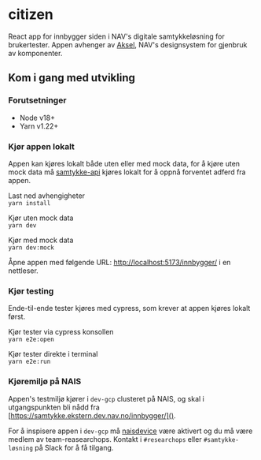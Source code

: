 # citizen
React app for innbygger siden i NAV's digitale samtykkeløsning for brukertester. Appen avhenger av [Aksel](https://aksel.nav.no/), NAV's designsystem for gjenbruk av komponenter.

## Kom i gang med utvikling

### Forutsetninger
- Node v18+
- Yarn v1.22+

### Kjør appen lokalt
Appen kan kjøres lokalt både uten eller med mock data, for å kjøre uten mock data må [samtykke-api](https://github.com/navikt/samtykke-api) kjøres lokalt for å oppnå forventet adferd fra appen.

Last ned avhengigheter \
`yarn install`

Kjør uten mock data \
`yarn dev`

Kjør med mock data \
`yarn dev:mock` 

Åpne appen med følgende URL: [http://localhost:5173/innbygger/]() i en nettleser.

### Kjør testing
Ende-til-ende tester kjøres med cypress, som krever at appen kjøres lokalt først.

Kjør tester via cypress konsollen \
`yarn e2e:open`

Kjør tester direkte i terminal \
`yarn e2e:run`

### Kjøremiljø på NAIS
Appen's testmiljø kjører i `dev-gcp` clusteret på NAIS, og skal i utgangspunkten bli nådd fra [https://samtykke.ekstern.dev.nav.no/innbygger/]().

For å inspisere appen i `dev-gcp` må [naisdevice](https://doc.nais.io/device/) være aktivert og du må være medlem av team-reasearchops. Kontakt i `#researchops` eller `#samtykke-løsning` på Slack for å få tilgang.